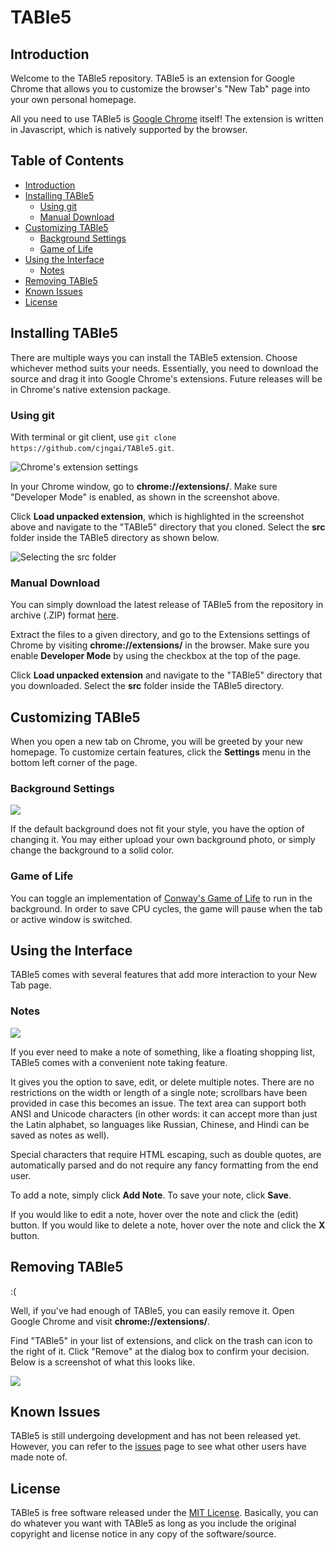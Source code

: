 # TABle5

## Introduction

Welcome to the TABle5 repository.  TABle5 is an extension for Google Chrome that allows you to customize the browser's "New Tab" page into your own personal homepage.

All you need to use TABle5 is [Google Chrome](https://www.google.com/chrome/browser/desktop/index.html) itself! The extension is written in Javascript, which is natively supported by the browser.

## Table of Contents

- [Introduction](#table5)
- [Installing TABle5](#installing-table5)
  - [Using git](#using-git)
  - [Manual Download](#manual-download)
- [Customizing TABle5](#customizing-table5)
  - [Background Settings](#background-settings)
  - [Game of Life](#game-of-life)
- [Using the Interface](#using-the-interface)
  - [Notes](#notes)
- [Removing TABle5](#removing-table5)
- [Known Issues](#known-issues)
- [License](#license)

## Installing TABle5

There are multiple ways you can install the TABle5 extension.  Choose whichever method suits your needs.  Essentially, you need to download the source and drag it into Google Chrome's extensions.  Future releases will be in Chrome's native extension package.

### Using git

With terminal or git client, use `git clone https://github.com/cjngai/TABle5.git`.

![Chrome's extension settings](https://cloud.githubusercontent.com/assets/14128808/11644447/34d4288a-9d1a-11e5-803c-e6c3b8e2c436.png)

In your Chrome window, go to **chrome://extensions/**.  Make sure "Developer Mode" is enabled, as shown in the screenshot above.

Click **Load unpacked extension**, which is highlighted in the screenshot above and navigate to the "TABle5" directory that you cloned.  Select the **src** folder inside the TABle5 directory as shown below.

![Selecting the **src** folder](https://cloud.githubusercontent.com/assets/14128808/11644669/16fa89ce-9d1c-11e5-83b4-ec9d6e7bfde1.png)

### Manual Download

You can simply download the latest release of TABle5 from the repository in archive (.ZIP) format [here](https://github.com/cjngai/TABle5/archive/master.zip).

Extract the files to a given directory, and go to the Extensions settings of Chrome by visiting **chrome://extensions/** in the browser.  Make sure you enable **Developer Mode** by using the checkbox at the top of the page.

Click **Load unpacked extension** and navigate to the "TABle5" directory that you downloaded.  Select the **src** folder inside the TABle5 directory.

## Customizing TABle5

When you open a new tab on Chrome, you will be greeted by your new homepage.  To customize certain features, click the **Settings** menu in the bottom left corner of the page.

### Background Settings

![](https://cloud.githubusercontent.com/assets/14128808/11459085/47d67714-969c-11e5-86ed-5fd002c96ee5.png)

If the default background does not fit your style, you have the option of changing it.
You may either upload your own background photo, or simply change the background to a solid color.

### Game of Life

You can toggle an implementation of [Conway's Game of Life](https://en.wikipedia.org/wiki/Conway's_Game_of_Life) to run in the background.  In order to save CPU cycles, the game will pause when the tab or active window is switched.

## Using the Interface

TABle5 comes with several features that add more interaction to your New Tab page.

### Notes

![](https://cloud.githubusercontent.com/assets/14128808/11510090/d12b6ea4-982f-11e5-8733-075e37cb2ebc.png)

If you ever need to make a note of something, like a floating shopping list, TABle5 comes with a convenient note taking feature.

It gives you the option to save, edit, or delete multiple notes.  There are no restrictions on the width or length of a single note; scrollbars have been provided in case this becomes an issue.  The text area can support both ANSI and Unicode characters (in other words: it can accept more than just the Latin alphabet, so languages like Russian, Chinese, and Hindi can be saved as notes as well).  

Special characters that require HTML escaping, such as double quotes, are automatically parsed and do not require any fancy formatting from the end user.

To add a note, simply click **Add Note**.  To save your note, click **Save**.

If you would like to edit a note, hover over the note and click the (edit) button.  If you would like to delete a note, hover over the note and click the **X** button.

## Removing TABle5

:(

Well, if you've had enough of TABle5, you can easily remove it.  Open Google Chrome and visit **chrome://extensions/**.

Find "TABle5" in your list of extensions, and click on the trash can icon to the right of it.  Click "Remove" at the dialog box to confirm your decision.  Below is a screenshot of what this looks like.

![](https://cloud.githubusercontent.com/assets/14128808/11650499/a12a0c06-9d57-11e5-918f-ab82dde7fd81.png)

## Known Issues

TABle5 is still undergoing development and has not been released yet.  
However, you can refer to the [issues](https://github.com/cjngai/TABle5/issues) page to see what other users have made note of.

## License

TABle5 is free software released under the [MIT License](https://tldrlegal.com/license/mit-license).  Basically, you can do whatever you want with TABle5 as long as you include the original copyright and license notice in any copy of the software/source.


